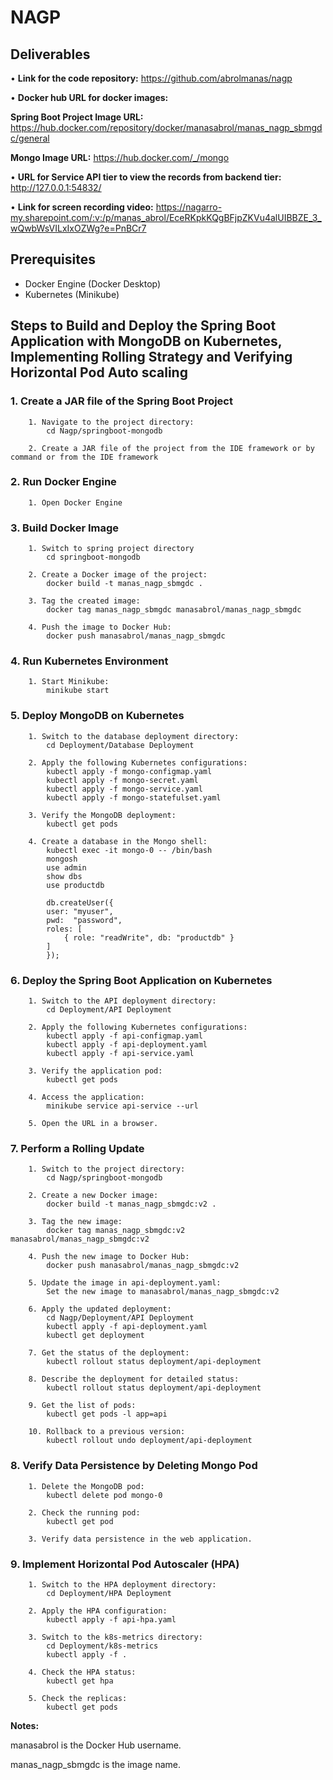# NAGP
## Deliverables

• **Link for the code repository:** https://github.com/abrolmanas/nagp

• **Docker hub URL for docker images:** 

**Spring Boot Project Image URL:** https://hub.docker.com/repository/docker/manasabrol/manas_nagp_sbmgdc/general

**Mongo Image URL:** https://hub.docker.com/_/mongo

• **URL for Service API tier to view the records from backend tier:** http://127.0.0.1:54832/

• **Link for screen recording video:** https://nagarro-my.sharepoint.com/:v:/p/manas_abrol/EceRKpkKQgBFjpZKVu4alUIBBZE_3_wQwbWsVILxIxOZWg?e=PnBCr7

## Prerequisites
- Docker Engine (Docker Desktop)
- Kubernetes (Minikube)

## Steps to Build and Deploy the Spring Boot Application with MongoDB on Kubernetes, Implementing Rolling Strategy and Verifying Horizontal Pod Auto scaling

### 1. Create a JAR file of the Spring Boot Project
		1. Navigate to the project directory:
			cd Nagp/springboot-mongodb
   
		2. Create a JAR file of the project from the IDE framework or by command or from the IDE framework
			
### 2. Run Docker Engine
		1. Open Docker Engine

### 3. Build Docker Image

		1. Switch to spring project directory
			cd springboot-mongodb

		2. Create a Docker image of the project:
			docker build -t manas_nagp_sbmgdc .
		
		3. Tag the created image:
			docker tag manas_nagp_sbmgdc manasabrol/manas_nagp_sbmgdc

		4. Push the image to Docker Hub:
			docker push manasabrol/manas_nagp_sbmgdc

### 4. Run Kubernetes Environment

		1. Start Minikube:
			minikube start

### 5. Deploy MongoDB on Kubernetes
		
		1. Switch to the database deployment directory:
			cd Deployment/Database Deployment

		2. Apply the following Kubernetes configurations:
			kubectl apply -f mongo-configmap.yaml
			kubectl apply -f mongo-secret.yaml
			kubectl apply -f mongo-service.yaml
			kubectl apply -f mongo-statefulset.yaml
		
		3. Verify the MongoDB deployment:
			kubectl get pods

		4. Create a database in the Mongo shell:
			kubectl exec -it mongo-0 -- /bin/bash
			mongosh
			use admin
			show dbs
			use productdb
			
			db.createUser({
			user: "myuser",
			pwd:  "password",
			roles: [
				{ role: "readWrite", db: "productdb" }
			]
			});

### 6. Deploy the Spring Boot Application on Kubernetes
	
		1. Switch to the API deployment directory:
			cd Deployment/API Deployment

		2. Apply the following Kubernetes configurations:
			kubectl apply -f api-configmap.yaml
			kubectl apply -f api-deployment.yaml
			kubectl apply -f api-service.yaml

		3. Verify the application pod:
			kubectl get pods

		4. Access the application:
			minikube service api-service --url

		5. Open the URL in a browser.
		
### 7. Perform a Rolling Update
	
		1. Switch to the project directory:
			cd Nagp/springboot-mongodb

		2. Create a new Docker image:
			docker build -t manas_nagp_sbmgdc:v2 .

		3. Tag the new image:
			docker tag manas_nagp_sbmgdc:v2 manasabrol/manas_nagp_sbmgdc:v2

		4. Push the new image to Docker Hub:
			docker push manasabrol/manas_nagp_sbmgdc:v2
			
		5. Update the image in api-deployment.yaml:
			Set the new image to manasabrol/manas_nagp_sbmgdc:v2
			
		6. Apply the updated deployment:
			cd Nagp/Deployment/API Deployment
			kubectl apply -f api-deployment.yaml
			kubectl get deployment

		7. Get the status of the deployment:
			kubectl rollout status deployment/api-deployment
		
		8. Describe the deployment for detailed status:
			kubectl rollout status deployment/api-deployment

		9. Get the list of pods:
			kubectl get pods -l app=api
		
		10. Rollback to a previous version:
			kubectl rollout undo deployment/api-deployment

### 8. Verify Data Persistence by Deleting Mongo Pod

		1. Delete the MongoDB pod:
			kubectl delete pod mongo-0

		2. Check the running pod:
			kubectl get pod

		3. Verify data persistence in the web application.
		
### 9. Implement Horizontal Pod Autoscaler (HPA)

		1. Switch to the HPA deployment directory:
			cd Deployment/HPA Deployment

		2. Apply the HPA configuration:
			kubectl apply -f api-hpa.yaml

		3. Switch to the k8s-metrics directory:
			cd Deployment/k8s-metrics
			kubectl apply -f .

		4. Check the HPA status:
			kubectl get hpa

		5. Check the replicas:
			kubectl get pods


**Notes:**

manasabrol is the Docker Hub username.

manas_nagp_sbmgdc is the image name.
